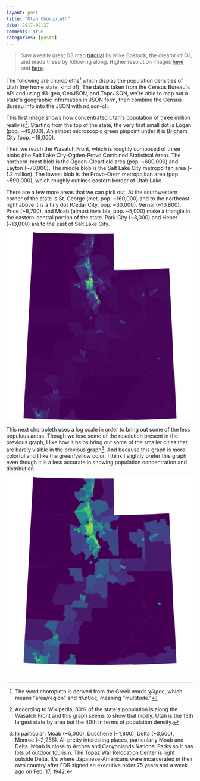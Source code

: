 ```yaml
---
layout: post
title: "Utah Choropleth"
date: 2017-02-27
comments: true
categories: [posts]
---
```


>Saw a really great D3 map [tutorial](https://medium.com/@mbostock/command-line-cartography-part-1-897aa8f8ca2c#.7h8t0t2ze) by Mike Bostock, the creator of D3, and made these by following along. Higher resolution images [here](/images/ut-tracts-sqrt.svg) and [here](/images/ut-tracts-log.svg).

The following are choropleths[^1] which display the population densities of Utah (my home state, kind of). The data is taken from the Census Bureau's API and using d3-geo, GeoJSON, and TopoJSON, we're able to map out a state's geographic information in JSON form, then combine the Census Bureau info into the JSON with ndjson-cli.     

This first image shows how concentrated Utah's population of three million really is[^2]. Starting from the top of the state, the very first small dot is Logan (pop. ~49,000). An almost microscopic green pinpoint under it is Brigham City (pop. ~18,000). 

Then we reach the Wasatch Front, which is roughly composed of three blobs (the Salt Lake City-Ogden-Provo Combined Statistical Area). The northern-most blob is the Ogden-Clearfield area (pop. ~600,000) and Layton (~70,000). The middle blob is the Salt Lake City metropolitan area (~ 1.2 million).  The lowest blob is the Provo-Orem metropolitan area (pop. ~590,000), which roughly outlines eastern border of Utah Lake. 

There are a few more areas that we can pick out. At the southwestern corner of the state is St. George (met. pop. ~160,000) and to the northeast right above it is a tiny dot (Cedar City, pop. ~30,000). Vernal (~10,800), Price (~8,700), and Moab (almost invisible, pop. ~5,000) make a triangle in the eastern-central portion of the state. Park City (~8,000) and Heber (~13,000) are to the east of Salt Lake City.


![utah-sqrt](/images/ut-tracts-sqrt.svg)


This next choropleth uses a log scale in order to bring out some of the less populous areas. Though we lose some of the resolution present in the previous graph, I like how it helps bring out some of the smaller cities that are barely visible in the previous graph[^4]. And because this graph is more colorful and I like the green/yellow color, I think I slightly prefer this graph even though it is a less accurate in showing population concentration and distribution.

![utah-log](/images/ut-tracts-log.svg)  




<br>

[^1]:The word choropleth is derived from the Greek words χῶρος, which means "area/region" and πλῆθος, meaning "multitude."
[^2]: According to Wikipedia, 80% of the state's population is along the Wasatch Front and this graph seems to show that nicely. Utah is the 13th largest state by area but the 40th in terms of population density.
[^4]: In particular:  Moab (~5,000), Duschene (~1,800), Delta (~3,500), Monroe (~2,256). All pretty interesting places, particularly Moab and Delta. Moab is close to Arches and Canyonlands National Parks so it has lots of outdoor tourism. The Topaz War Relocation Center is right outside Delta. It's where Japanese-Americans were incarcerated in their own country after FDR signed an executive order 75 years and a week ago on Feb. 17, 1942. 
